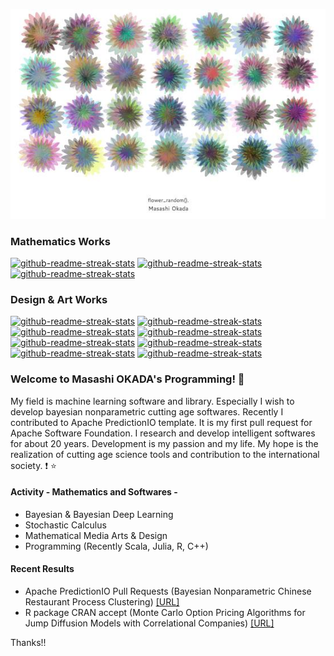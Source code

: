 <p align="center"><img src="https://raw.githubusercontent.com/jirotubuyaki/jirotubuyaki.github.io/master/gimp/profile.jpg"></p>

### Mathematics Works
<p align="left">
  <a href="https://github.com/jirotubuyaki/ThunderBayes.jl"><img width="278" src="https://github-readme-stats.vercel.app/api/pin/?username=jirotubuyaki&repo=ThunderBayes.jl&theme=react&bg_color=1F222E&title_color=F85D7F&hide_border=true&icon_color=F8D866&show_icons=true" alt="github-readme-streak-stats"></a>
  <a href="https://github.com/jirotubuyaki/Jdmbs"><img width="278" src="https://github-readme-stats.vercel.app/api/pin/?username=jirotubuyaki&repo=Jdmbs&theme=react&bg_color=1F222E&title_color=F85D7F&hide_border=true&icon_color=F8D866&show_icons=true" alt="github-readme-streak-stats"></a>
    <a href="https://github.com/jirotubuyaki/ThuncerBayesR"><img width="278" src="https://github-readme-stats.vercel.app/api/pin/?username=jirotubuyaki&repo=ThunderBayesR&theme=react&bg_color=1F222E&title_color=F85D7F&hide_border=true&icon_color=F8D866&show_icons=true" alt="github-readme-streak-stats"></a>
</p>
  
### Design & Art Works
<p align="left">
  <a href="https://github.com/jirotubuyaki/Rose"><img width="278" src="https://github-readme-stats.vercel.app/api/pin/?username=jirotubuyaki&repo=Rose&theme=react&bg_color=1F222E&title_color=F85D7F&hide_border=true&icon_color=F8D866&show_icons=true" alt="github-readme-streak-stats"></a>
  <a href="https://github.com/jirotubuyaki/PathFlat"><img width="278" src="https://github-readme-stats.vercel.app/api/pin/?username=jirotubuyaki&repo=PathFlat&theme=react&bg_color=1F222E&title_color=F85D7F&hide_border=true&icon_color=F8D866&show_icons=true" alt="github-readme-streak-stats"></a>
       <a href="https://github.com/jirotubuyaki/Color-Line"><img width="278" src="https://github-readme-stats.vercel.app/api/pin/?username=jirotubuyaki&repo=Color-Line&theme=react&bg_color=1F222E&title_color=F85D7F&hide_border=true&icon_color=F8D866&show_icons=true" alt="github-readme-streak-stats"></a>
     <a href="https://github.com/jirotubuyaki/Sphere-Path"><img width="278" src="https://github-readme-stats.vercel.app/api/pin/?username=jirotubuyaki&repo=Sphere-Path&theme=react&bg_color=1F222E&title_color=F85D7F&hide_border=true&icon_color=F8D866&show_icons=true" alt="github-readme-streak-stats"></a>
       <a href="https://github.com/jirotubuyaki/Clock"><img width="278" src="https://github-readme-stats.vercel.app/api/pin/?username=jirotubuyaki&repo=Clock&theme=react&bg_color=1F222E&title_color=F85D7F&hide_border=true&icon_color=F8D866&show_icons=true" alt="github-readme-streak-stats"></a>
   <a href="https://github.com/jirotubuyaki/Half-World"><img width="278" src="https://github-readme-stats.vercel.app/api/pin/?username=jirotubuyaki&repo=Half-World&theme=react&bg_color=1F222E&title_color=F85D7F&hide_border=true&icon_color=F8D866&show_icons=true" alt="github-readme-streak-stats"></a>
     <a href="https://github.com/jirotubuyaki/Flower"><img width="278" src="https://github-readme-stats.vercel.app/api/pin/?username=jirotubuyaki&repo=Flower&theme=react&bg_color=1F222E&title_color=F85D7F&hide_border=true&icon_color=F8D866&show_icons=true" alt="github-readme-streak-stats"></a>
     <a href="https://github.com/jirotubuyaki/Random-Flower"><img width="278" src="https://github-readme-stats.vercel.app/api/pin/?username=jirotubuyaki&repo=Random-Flower&theme=react&bg_color=1F222E&title_color=F85D7F&hide_border=true&icon_color=F8D866&show_icons=true" alt="github-readme-streak-stats"></a>
</p>

### Welcome to Masashi OKADA's Programming! :blue_book:
My field is machine learning software and library. Especially I wish to develop bayesian nonparametric cutting age softwares. Recently I contributed to Apache PredictionIO template. It is my first pull request for Apache Software Foundation. I research and develop intelligent softwares for about 20 years. Development is my passion and my life. My hope is the realization of cutting age science tools and contribution to the international society. :exclamation: :star:


#### Activity - Mathematics and Softwares -
* Bayesian & Bayesian Deep Learning
* Stochastic Calculus
* Mathematical Media Arts & Design
* Programming (Recently Scala, Julia, R, C++)

#### Recent Results
* Apache PredictionIO Pull Requests (Bayesian Nonparametric Chinese Restaurant Process Clustering)  [[URL]](https://github.com/apache/predictionio/pull/458)
* R package CRAN accept (Monte Carlo Option Pricing Algorithms for Jump Diffusion Models with Correlational Companies)  [[URL]](https://cran.r-project.org/web/packages/Jdmbs/index.html)

Thanks!!
